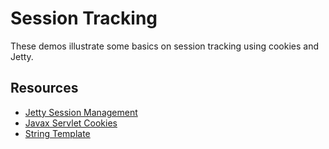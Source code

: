 Session Tracking
=================================================

These demos illustrate some basics on session tracking using cookies and Jetty. 

## Resources ##

- [Jetty Session Management](http://www.eclipse.org/jetty/documentation/current/session-management.html)
- [Javax Servlet Cookies](http://docs.oracle.com/javaee/7/api/javax/servlet/http/Cookie.html)
- [String Template](http://www.stringtemplate.org/)
